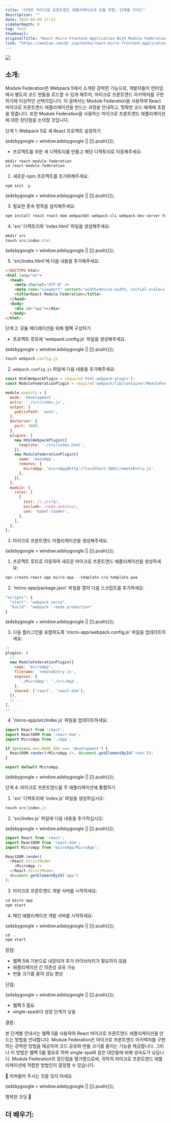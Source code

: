```yaml
---
title: "리액트 마이크로 프론트엔드 애플리케이션과 모듈 연합: 단계별 가이드"
description: ""
date: 2024-04-05 17:23
sidebarDepth: 0
tag: Tech
thumbnail: 
originalTitle: "React Micro Frontend Application With Module Federation: A Step-By-Step Guide"
link: "https://medium.com/@r.sipchenko/react-micro-frontend-application-with-module-federation-a-step-by-step-guide-6b432343d20"
---
```



<img src="./img/ReactMicroFrontendApplicationWithModuleFederationAStep-By-StepGuide_0.png" />

## 소개:

Module Federation은 Webpack 5에서 소개된 강력한 기능으로, 개발자들이 런타임에서 별도의 코드 번들을 로드할 수 있게 해주어, 마이크로 프론트엔드 아키텍처를 구현하기에 이상적인 선택지입니다. 이 글에서는 Module Federation을 사용하여 React 마이크로 프론트엔드 애플리케이션을 만드는 과정을 안내하고, 명확한 코드 예제에 초점을 맞춥니다. 또한 Module Federation을 사용하는 마이크로 프론트엔드 애플리케이션에 대한 장단점을 논의할 것입니다.

단계 1: Webpack 5로 새 React 프로젝트 설정하기

<!-- ui-log 수평형 -->
<ins class="adsbygoogle"
  style="display:block"
  data-ad-client="ca-pub-4877378276818686"
  data-ad-slot="9743150776"
  data-ad-format="auto"
  data-full-width-responsive="true"></ins>
<component is="script">
(adsbygoogle = window.adsbygoogle || []).push({});
</component>

- 프로젝트를 위한 새 디렉토리를 만들고 해당 디렉토리로 이동해주세요:

```js
mkdir react-module-federation
cd react-module-federation
```

2. 새로운 npm 프로젝트를 초기화해주세요:

```js
npm init -y
```

<!-- ui-log 수평형 -->
<ins class="adsbygoogle"
  style="display:block"
  data-ad-client="ca-pub-4877378276818686"
  data-ad-slot="9743150776"
  data-ad-format="auto"
  data-full-width-responsive="true"></ins>
<component is="script">
(adsbygoogle = window.adsbygoogle || []).push({});
</component>

3. 필요한 종속 항목을 설치해주세요:

```js
npm install react react-dom webpack@5 webpack-cli webpack-dev-server html-webpack-plugin
```

4. 'src' 디렉토리와 'index.html' 파일을 생성해주세요:

```js
mkdir src
touch src/index.html
```

<!-- ui-log 수평형 -->
<ins class="adsbygoogle"
  style="display:block"
  data-ad-client="ca-pub-4877378276818686"
  data-ad-slot="9743150776"
  data-ad-format="auto"
  data-full-width-responsive="true"></ins>
<component is="script">
(adsbygoogle = window.adsbygoogle || []).push({});
</component>

5. 'src/index.html'에 다음 내용을 추가해주세요:

```html
<!DOCTYPE html>
<html lang="en">
  <head>
    <meta charset="UTF-8" />
    <meta name="viewport" content="width=device-width, initial-scale=1.0" />
    <title>React Module Federation</title>
  </head>
  <body>
    <div id="app"></div>
  </body>
</html>
```

단계 2: 모듈 페더레이션을 위해 웹팩 구성하기

- 프로젝트 루트에 'webpack.config.js' 파일을 생성해주세요.

<!-- ui-log 수평형 -->
<ins class="adsbygoogle"
  style="display:block"
  data-ad-client="ca-pub-4877378276818686"
  data-ad-slot="9743150776"
  data-ad-format="auto"
  data-full-width-responsive="true"></ins>
<component is="script">
(adsbygoogle = window.adsbygoogle || []).push({});
</component>

```js
touch webpack.config.js
```

2. `webpack.config.js` 파일에 다음 내용을 추가해주세요:

```js
const HtmlWebpackPlugin = require('html-webpack-plugin');
const ModuleFederationPlugin = require('webpack/lib/container/ModuleFederationPlugin');

module.exports = {
  mode: 'development',
  entry: './src/index.js',
  output: {
    publicPath: 'auto',
  },
  devServer: {
    port: 3000,
  },
  plugins: [
    new HtmlWebpackPlugin({
      template: './src/index.html',
    }),
    new ModuleFederationPlugin({
      name: 'mainApp',
      remotes: {
        microApp: 'microApp@http://localhost:3001/remoteEntry.js',
      },
    }),
  ],
  module: {
    rules: [
      {
        test: /\.jsx?$/,
        exclude: /node_modules/,
        use: 'babel-loader',
      },
    ],
  },
};
```

3. 마이크로 프론트엔드 어플리케이션을 생성해주세요.

<!-- ui-log 수평형 -->
<ins class="adsbygoogle"
  style="display:block"
  data-ad-client="ca-pub-4877378276818686"
  data-ad-slot="9743150776"
  data-ad-format="auto"
  data-full-width-responsive="true"></ins>
<component is="script">
(adsbygoogle = window.adsbygoogle || []).push({});
</component>

1. 프로젝트 루트로 이동하여 새로운 마이크로 프론트엔드 애플리케이션을 생성하세요:

```js
npx create-react-app micro-app --template cra-template-pwa
```

2. 'micro-app/package.json' 파일을 열어 다음 스크립트를 추가하세요:

```js
"scripts": {
  "start": "webpack serve",
  "build": "webpack --mode production"
}
```

<!-- ui-log 수평형 -->
<ins class="adsbygoogle"
  style="display:block"
  data-ad-client="ca-pub-4877378276818686"
  data-ad-slot="9743150776"
  data-ad-format="auto"
  data-full-width-responsive="true"></ins>
<component is="script">
(adsbygoogle = window.adsbygoogle || []).push({});
</component>

3. 다음 플러그인을 포함하도록 'micro-app/webpack.config.js' 파일을 업데이트하세요:

```js
// ...
plugins: [
  // ...
  new ModuleFederationPlugin({
    name: 'microApp',
    filename: 'remoteEntry.js',
    exposes: {
      './MicroApp': './src/App',
    },
    shared: ['react', 'react-dom'],
  }),
  // ...
],
// ...
```

4. 'micro-app/src/index.js' 파일을 업데이트하세요:

```js
import React from 'react';
import ReactDOM from 'react-dom';
import MicroApp from './App';

if (process.env.NODE_ENV === 'development') {
  ReactDOM.render(<MicroApp />, document.getElementById('root'));
}

export default MicroApp;
```

<!-- ui-log 수평형 -->
<ins class="adsbygoogle"
  style="display:block"
  data-ad-client="ca-pub-4877378276818686"
  data-ad-slot="9743150776"
  data-ad-format="auto"
  data-full-width-responsive="true"></ins>
<component is="script">
(adsbygoogle = window.adsbygoogle || []).push({});
</component>

단계 4: 마이크로 프론트엔드를 주 애플리케이션에 통합하기

1. 'src' 디렉토리에 'index.js' 파일을 생성하십시오:

```js
touch src/index.js
```

2. 'src/index.js' 파일에 다음 내용을 추가하십시오:

<!-- ui-log 수평형 -->
<ins class="adsbygoogle"
  style="display:block"
  data-ad-client="ca-pub-4877378276818686"
  data-ad-slot="9743150776"
  data-ad-format="auto"
  data-full-width-responsive="true"></ins>
<component is="script">
(adsbygoogle = window.adsbygoogle || []).push({});
</component>

```js
import React from 'react';
import ReactDOM from 'react-dom';
import MicroApp from 'microApp/MicroApp';

ReactDOM.render(
  <React.StrictMode>
    <MicroApp />
  </React.StrictMode>,
  document.getElementById('app')
);
```

3. 마이크로 프론트엔드 개발 서버를 시작하세요:

```js
cd micro-app
npm start
```

4. 메인 애플리케이션 개발 서버를 시작하세요:

<!-- ui-log 수평형 -->
<ins class="adsbygoogle"
  style="display:block"
  data-ad-client="ca-pub-4877378276818686"
  data-ad-slot="9743150776"
  data-ad-format="auto"
  data-full-width-responsive="true"></ins>
<component is="script">
(adsbygoogle = window.adsbygoogle || []).push({});
</component>

```js
cd ..
npm start
```

장점:

- 웹팩 5에 기본으로 내장되어 추가 라이브러리가 필요하지 않음
- 애플리케이션 간 의존성 공유 가능
- 번들 크기를 줄여 성능 향상

단점:

<!-- ui-log 수평형 -->
<ins class="adsbygoogle"
  style="display:block"
  data-ad-client="ca-pub-4877378276818686"
  data-ad-slot="9743150776"
  data-ad-format="auto"
  data-full-width-responsive="true"></ins>
<component is="script">
(adsbygoogle = window.adsbygoogle || []).push({});
</component>

- 웹팩 5 필요
- single-spa보다 성장 단계가 낮음

결론:

본 단계별 안내서는 웹팩 5를 사용하여 React 마이크로 프론트엔드 애플리케이션을 만드는 방법을 안내합니다. Module Federation은 마이크로 프론트엔드 아키텍처를 구현하는 강력한 방법을 제공하여 코드 공유와 번들 크기를 줄이는 기능을 제공합니다. 그러나 이 방법은 웹팩 5를 필요로 하며 single-spa와 같은 대안들에 비해 성숙도가 낮습니다. Module Federation의 장단점을 평가함으로써, 귀하의 마이크로 프론트엔드 애플리케이션에 적합한 방법인지 결정할 수 있습니다.

👏 치켜들어 주시는 것을 잊지 마세요

<!-- ui-log 수평형 -->
<ins class="adsbygoogle"
  style="display:block"
  data-ad-client="ca-pub-4877378276818686"
  data-ad-slot="9743150776"
  data-ad-format="auto"
  data-full-width-responsive="true"></ins>
<component is="script">
(adsbygoogle = window.adsbygoogle || []).push({});
</component>

행복한 코딩 🚀

## 더 배우기: